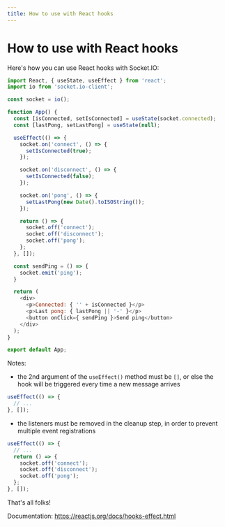 ```yaml
---
title: How to use with React hooks
---
```


# How to use with React hooks

Here's how you can use React hooks with Socket.IO:

```js
import React, { useState, useEffect } from 'react';
import io from 'socket.io-client';

const socket = io();

function App() {
  const [isConnected, setIsConnected] = useState(socket.connected);
  const [lastPong, setLastPong] = useState(null);

  useEffect(() => {
    socket.on('connect', () => {
      setIsConnected(true);
    });

    socket.on('disconnect', () => {
      setIsConnected(false);
    });

    socket.on('pong', () => {
      setLastPong(new Date().toISOString());
    });

    return () => {
      socket.off('connect');
      socket.off('disconnect');
      socket.off('pong');
    };
  }, []);

  const sendPing = () => {
    socket.emit('ping');
  }

  return (
    <div>
      <p>Connected: { '' + isConnected }</p>
      <p>Last pong: { lastPong || '-' }</p>
      <button onClick={ sendPing }>Send ping</button>
    </div>
  );
}

export default App;
```

Notes:

- the 2nd argument of the `useEffect()` method must be `[]`, or else the hook will be triggered every time a new message arrives

```js
useEffect(() => {
  // ...
}, []);
```

- the listeners must be removed in the cleanup step, in order to prevent multiple event registrations

```js
useEffect(() => {
  // ...
  return () => {
    socket.off('connect');
    socket.off('disconnect');
    socket.off('pong');
  };
}, []);
```

That's all folks!

Documentation: https://reactjs.org/docs/hooks-effect.html
